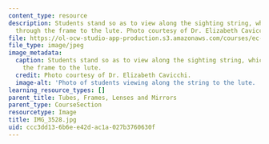 ```yaml
---
content_type: resource
description: Students stand so as to view along the sighting string, which passes
  through the frame to the lute. Photo courtesy of Dr. Elizabeth Cavicchi.
file: https://ol-ocw-studio-app-production.s3.amazonaws.com/courses/ec-050-recreate-experiments-from-history-inform-the-future-from-the-past-galileo-january-iap-2010/ccc3dd136b6ee42dac1a027b3760630f_IMG_3528.jpg
file_type: image/jpeg
image_metadata:
  caption: Students stand so as to view along the sighting string, which passes through
    the frame to the lute.
  credit: Photo courtesy of Dr. Elizabeth Cavicchi.
  image-alt: 'Photo of students viewing along the string to the lute. '
learning_resource_types: []
parent_title: Tubes, Frames, Lenses and Mirrors
parent_type: CourseSection
resourcetype: Image
title: IMG_3528.jpg
uid: ccc3dd13-6b6e-e42d-ac1a-027b3760630f
---
```

